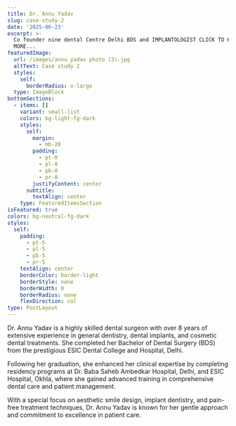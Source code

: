 ```yaml
---
title: Dr. Annu Yadav
slug: case-study-2
date: '2025-06-23'
excerpt: >-
  Co founder nine dental Centre Delhi BDS and IMPLANTOLOGIST CLICK TO KNOW
  MORE...
featuredImage:
  url: /images/annu yadav photo (3).jpg
  altText: Case study 2
  styles:
    self:
      borderRadius: x-large
  type: ImageBlock
bottomSections:
  - items: []
    variant: small-list
    colors: bg-light-fg-dark
    styles:
      self:
        margin:
          - mb-20
        padding:
          - pt-0
          - pl-0
          - pb-0
          - pr-0
        justifyContent: center
      subtitle:
        textAlign: center
    type: FeaturedItemsSection
isFeatured: true
colors: bg-neutral-fg-dark
styles:
  self:
    padding:
      - pt-5
      - pl-5
      - pb-5
      - pr-5
    textAlign: center
    borderColor: border-light
    borderStyle: none
    borderWidth: 0
    borderRadius: none
    flexDirection: col
type: PostLayout
---
```

Dr. Annu Yadav is a highly skilled dental surgeon with over 8 years of extensive experience in general dentistry, dental implants, and cosmetic dental treatments. She completed her Bachelor of Dental Surgery (BDS) from the prestigious ESIC Dental College and Hospital, Delhi.

Following her graduation, she enhanced her clinical expertise by completing residency programs at Dr. Baba Saheb Ambedkar Hospital, Delhi, and ESIC Hospital, Okhla, where she gained advanced training in comprehensive dental care and patient management.

With a special focus on aesthetic smile design, implant dentistry, and pain-free treatment techniques, Dr. Annu Yadav is known for her gentle approach and commitment to excellence in patient care.
